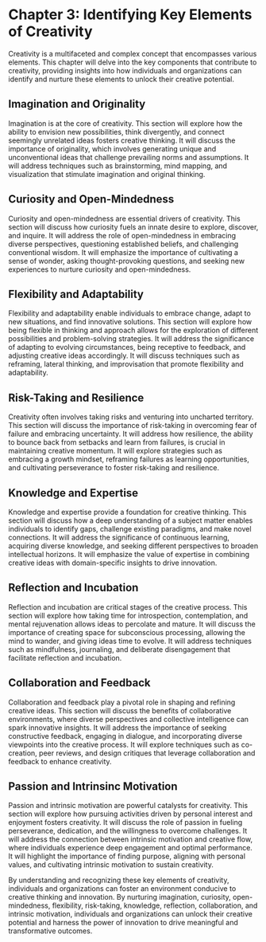 Chapter 3: Identifying Key Elements of Creativity
=================================================

Creativity is a multifaceted and complex concept that encompasses various elements. This chapter will delve into the key components that contribute to creativity, providing insights into how individuals and organizations can identify and nurture these elements to unlock their creative potential.

Imagination and Originality
---------------------------

Imagination is at the core of creativity. This section will explore how the ability to envision new possibilities, think divergently, and connect seemingly unrelated ideas fosters creative thinking. It will discuss the importance of originality, which involves generating unique and unconventional ideas that challenge prevailing norms and assumptions. It will address techniques such as brainstorming, mind mapping, and visualization that stimulate imagination and original thinking.

Curiosity and Open-Mindedness
-----------------------------

Curiosity and open-mindedness are essential drivers of creativity. This section will discuss how curiosity fuels an innate desire to explore, discover, and inquire. It will address the role of open-mindedness in embracing diverse perspectives, questioning established beliefs, and challenging conventional wisdom. It will emphasize the importance of cultivating a sense of wonder, asking thought-provoking questions, and seeking new experiences to nurture curiosity and open-mindedness.

Flexibility and Adaptability
----------------------------

Flexibility and adaptability enable individuals to embrace change, adapt to new situations, and find innovative solutions. This section will explore how being flexible in thinking and approach allows for the exploration of different possibilities and problem-solving strategies. It will address the significance of adapting to evolving circumstances, being receptive to feedback, and adjusting creative ideas accordingly. It will discuss techniques such as reframing, lateral thinking, and improvisation that promote flexibility and adaptability.

Risk-Taking and Resilience
--------------------------

Creativity often involves taking risks and venturing into uncharted territory. This section will discuss the importance of risk-taking in overcoming fear of failure and embracing uncertainty. It will address how resilience, the ability to bounce back from setbacks and learn from failures, is crucial in maintaining creative momentum. It will explore strategies such as embracing a growth mindset, reframing failures as learning opportunities, and cultivating perseverance to foster risk-taking and resilience.

Knowledge and Expertise
-----------------------

Knowledge and expertise provide a foundation for creative thinking. This section will discuss how a deep understanding of a subject matter enables individuals to identify gaps, challenge existing paradigms, and make novel connections. It will address the significance of continuous learning, acquiring diverse knowledge, and seeking different perspectives to broaden intellectual horizons. It will emphasize the value of expertise in combining creative ideas with domain-specific insights to drive innovation.

Reflection and Incubation
-------------------------

Reflection and incubation are critical stages of the creative process. This section will explore how taking time for introspection, contemplation, and mental rejuvenation allows ideas to percolate and mature. It will discuss the importance of creating space for subconscious processing, allowing the mind to wander, and giving ideas time to evolve. It will address techniques such as mindfulness, journaling, and deliberate disengagement that facilitate reflection and incubation.

Collaboration and Feedback
--------------------------

Collaboration and feedback play a pivotal role in shaping and refining creative ideas. This section will discuss the benefits of collaborative environments, where diverse perspectives and collective intelligence can spark innovative insights. It will address the importance of seeking constructive feedback, engaging in dialogue, and incorporating diverse viewpoints into the creative process. It will explore techniques such as co-creation, peer reviews, and design critiques that leverage collaboration and feedback to enhance creativity.

Passion and Intrinsinc Motivation
---------------------------------

Passion and intrinsic motivation are powerful catalysts for creativity. This section will explore how pursuing activities driven by personal interest and enjoyment fosters creativity. It will discuss the role of passion in fueling perseverance, dedication, and the willingness to overcome challenges. It will address the connection between intrinsic motivation and creative flow, where individuals experience deep engagement and optimal performance. It will highlight the importance of finding purpose, aligning with personal values, and cultivating intrinsic motivation to sustain creativity.

By understanding and recognizing these key elements of creativity, individuals and organizations can foster an environment conducive to creative thinking and innovation. By nurturing imagination, curiosity, open-mindedness, flexibility, risk-taking, knowledge, reflection, collaboration, and intrinsic motivation, individuals and organizations can unlock their creative potential and harness the power of innovation to drive meaningful and transformative outcomes.
